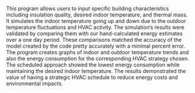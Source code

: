 This program allows users to input specific building characteristics including insulation quality, desired indoor temperature, and thermal mass. 
It simulates the indoor temperature going up and down due to the outdoor temperature fluctuations and HVAC activity.
The simulation’s results were validated by comparing them with our hand-calculated energy estimates over a one day period. 
These comparisons matched the accuracy of the model created by the code pretty accurately with a minimal percent error.
The program creates graphs of indoor and outdoor temperature trends and also the energy consumption for the corresponding HVAC strategy chosen. 
The scheduled approach showed the lowest energy consumption while maintaining the desired indoor temperature.
The results demonstrated the value of having a strategic HVAC schedule to reduce energy costs and environmental impacts.
